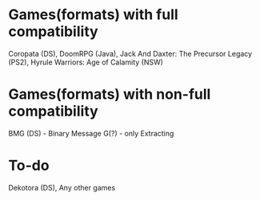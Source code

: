 # Games(formats) with full compatibility
Coropata (DS), DoomRPG (Java), Jack And Daxter: The Precursor Legacy (PS2), Hyrule Warriors: Age of Calamity (NSW)
# Games(formats) with non-full compatibility
BMG (DS) - Binary Message G(?) - only Extracting 
# To-do
Dekotora (DS), Any other games
